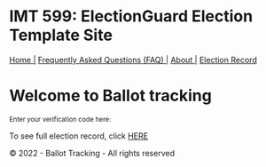 # IMT 599: ElectionGuard Election Template Site
  <div class="topnav">
    <a class="active" href="./index.html">Home |</a>
    <a href="./FAQ.html">Frequently Asked Questions (FAQ) |</a>
    <a href="https://www.electionguard.vote/">About |</a>
    <a href="./tracking.html">Election Record</a>
    
  </div>
  <body>
    <h1>Welcome to Ballot tracking</h1>
    <sup>Enter your verification code here:</sup>
  <p>To see full election record, click <a href="./Record.html">HERE</a></p>
    <div id="bottom">© 2022 - Ballot <span>Tracking</span> - All rights reserved 
